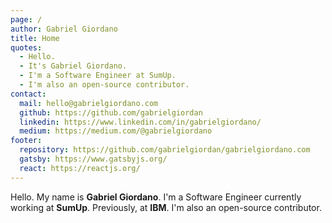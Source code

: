 ```yaml
---
page: /
author: Gabriel Giordano
title: Home
quotes:
  - Hello.
  - It's Gabriel Giordano.
  - I'm a Software Engineer at SumUp.
  - I'm also an open-source contributor.
contact:
  mail: hello@gabrielgiordano.com
  github: https://github.com/gabrielgiordan
  linkedin: https://www.linkedin.com/in/gabrielgiordano/
  medium: https://medium.com/@gabrielgiordano
footer:
  repository: https://github.com/gabrielgiordan/gabrielgiordano.com
  gatsby: https://www.gatsbyjs.org/
  react: https://reactjs.org/
---
```


Hello. My name is **Gabriel Giordano**. I'm a Software Engineer currently working at **SumUp**. Previously, at **IBM**. I'm also an open-source contributor.
